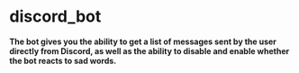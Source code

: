 # discord_bot
**The bot gives you the ability to get a list of messages sent by the user directly from Discord, as well as the ability to disable and enable whether the bot reacts to sad words.**
